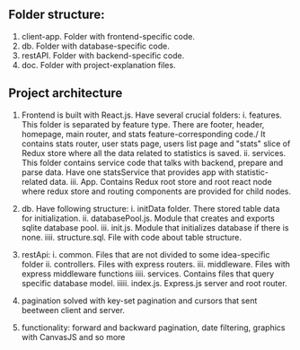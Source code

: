 ## Folder structure:

1. client-app. Folder with frontend-specific code.
2. db. Folder with database-specific code.
3. restAPI. Folder with backend-specific code.
4. doc. Folder with project-explanation files.

## Project architecture

1. Frontend is built with React.js. Have several crucial folders:
   i. features. This folder is separated by feature type. There are footer, header, homepage, main router, and stats feature-corresponding code./
   It contains stats router, user stats page, users list page and "stats" slice of Redux store where all the data related to statistics is saved.
   ii. services. This folder contains service code that talks with backend, prepare and parse data. Have one statsService that provides app with statistic-related data.
   iii. App. Contains Redux root store and root react node where redux store and routing components are provided for child nodes.

2. db. Have following structure:
   i. initData folder. There stored table data for initialization.
   ii. databasePool.js. Module that creates and exports sqlite database pool.
   iii. init.js. Module that initializes database if there is none.
   iiii. structure.sql. File with code about table structure.
3. restApi:
   i. common. Files that are not divided to some idea-specific folder
   ii. controllers. Files with express routers.
   iii. middleware. Files with express middleware functions
   iiii. services. Contains files that query specific database model.
   iiiii. index.js. Express.js server and root router.

4. pagination solved with key-set pagination and cursors that sent beetween client and server.

5. functionality: forward and backward pagination, date filtering, graphics with CanvasJS and so more
